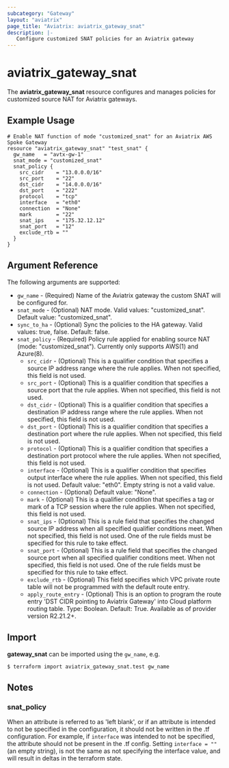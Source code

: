 ```yaml
---
subcategory: "Gateway"
layout: "aviatrix"
page_title: "Aviatrix: aviatrix_gateway_snat"
description: |-
   Configure customized SNAT policies for an Aviatrix gateway
---
```


# aviatrix_gateway_snat

The **aviatrix_gateway_snat** resource configures and manages policies for customized source NAT for Aviatrix gateways.

## Example Usage

```hcl
# Enable NAT function of mode "customized_snat" for an Aviatrix AWS Spoke Gateway
resource "aviatrix_gateway_snat" "test_snat" {
  gw_name   = "avtx-gw-1"
  snat_mode = "customized_snat"
  snat_policy {
    src_cidr    = "13.0.0.0/16"
    src_port    = "22"
    dst_cidr    = "14.0.0.0/16"
    dst_port    = "222"
    protocol    = "tcp"
    interface   = "eth0"
    connection  = "None"
    mark        = "22"
    snat_ips    = "175.32.12.12"
    snat_port   = "12"
    exclude_rtb = ""
  }
}
```

## Argument Reference

The following arguments are supported:

* `gw_name` - (Required) Name of the Aviatrix gateway the custom SNAT will be configured for.
* `snat_mode` - (Optional) NAT mode. Valid values: "customized_snat". Default value: "customized_snat".
* `sync_to_ha` - (Optional) Sync the policies to the HA gateway. Valid values: true, false. Default: false.
* `snat_policy` - (Required) Policy rule applied for enabling source NAT (mode: "customized_snat"). Currently only supports AWS(1) and Azure(8).
  * `src_cidr` - (Optional) This is a qualifier condition that specifies a source IP address range where the rule applies. When not specified, this field is not used.
  * `src_port` - (Optional) This is a qualifier condition that specifies a source port that the rule applies. When not specified, this field is not used.
  * `dst_cidr` - (Optional) This is a qualifier condition that specifies a destination IP address range where the rule applies. When not specified, this field is not used.
  * `dst_port` - (Optional) This is a qualifier condition that specifies a destination port where the rule applies. When not specified, this field is not used.
  * `protocol` - (Optional) This is a qualifier condition that specifies a destination port protocol where the rule applies. When not specified, this field is not used.
  * `interface` - (Optional) This is a qualifier condition that specifies output interface where the rule applies. When not specified, this field is not used. Default value: "eth0". Empty string is not a valid value.
  * `connection` - (Optional) Default value: "None".
  * `mark` - (Optional) This is a qualifier condition that specifies a tag or mark of a TCP session where the rule applies. When not specified, this field is not used.
  * `snat_ips` - (Optional) This is a rule field that specifies the changed source IP address when all specified qualifier conditions meet. When not specified, this field is not used. One of the rule fields must be specified for this rule to take effect.
  * `snat_port` - (Optional) This is a rule field that specifies the changed source port when all specified qualifier conditions meet. When not specified, this field is not used. One of the rule fields must be specified for this rule to take effect.
  * `exclude_rtb` - (Optional) This field specifies which VPC private route table will not be programmed with the default route entry.
  * `apply_route_entry` - (Optional) This is an option to program the route entry 'DST CIDR pointing to Aviatrix Gateway' into Cloud platform routing table. Type: Boolean. Default: True. Available as of provider version R2.21.2+.

## Import

**gateway_snat** can be imported using the `gw_name`, e.g.

```
$ terraform import aviatrix_gateway_snat.test gw_name
```

## Notes
### snat_policy
When an attribute is referred to as 'left blank', or if an attribute is intended to not be specified in the configuration, it should not be written in the .tf configuration. For example, if `interface` was intended to not be specified, the attribute should not be present in the .tf config. Setting `interface = ""` (an empty string), is not the same as not specifying the interface value, and will result in deltas in the terraform state.
